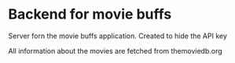 # Backend for movie buffs

Server forn the movie buffs application.
Created to hide the API key

All information about the movies are fetched from themoviedb.org